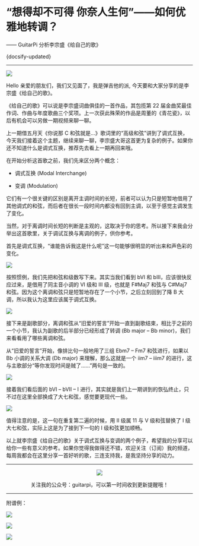 # “想得却不可得 你奈人生何”——如何优雅地转调？

—— GuitarPi 分析李宗盛《给自己的歌》

{docsify-updated}

---

[![](https://ae01.alicdn.com/kf/H3f90ef7a925b4174a059d90666af160aC.jpg)](https://www.bilibili.com/video/BV1UK411n7z8/)

Hello 亲爱的朋友们，我们又见面了，我是弹吉他的派, 今天要和大家分享的是李宗盛《给自己的歌》。

《给自己的歌》可以说是李宗盛词曲俱佳的一首作品，其包揽第 22 届金曲奖最佳作词、作曲与年度歌曲三个奖项。上一次获此殊荣的作品是周董的《青花瓷》，以后有机会可以另做一期视频来聊一聊。

上一期借五月天《你说那 C 和弦就是…》歌词里的“高级和弦”讲到了调式互换，今天我们接着这个主题，继续来聊一聊，李宗盛大哥这首更为复杂的例子。如果你还不知道什么是调式互换，推荐先去看上一期再回来哦。

在开始分析这首歌之前，我们先来区分两个概念：

- 调式互换 (Modal Interchange)

- 变调 (Modulation)

它们有一个很关键的区别是离开主调时间的长短，前者可以认为只是短暂地借用了其他调式的和弦，而后者在很长一段时间内都没有回到主调，以至于感觉主调发生了变化。

当然，对于离调时间长短的判断是主观的，这取决于你的思考。所以接下来我会分举出这首歌里，关于调试互换与离调的例子，供你参考。

首先是调式互换，“谁能告诉我这是什么呢”这一句能够很明显的听出来和声色彩的变化。

![](https://ae01.alicdn.com/kf/H60217e1398c4419cac3e4e26a7b5046en.jpg)

按照惯例，我们先把和弦和级数写下来。其实当我们看到 bVI 和 bIII，应该很快反应过来，是借用了同主音小调的 VI 级和 III 级，也就是 F#Maj7 和弦与 C#Maj7 和弦。因为这个离调和弦只是短暂地存在了一个小节，之后立刻回到了降 B 大调，所以我认为这里应该属于调式互换。

![](https://ae01.alicdn.com/kf/H990c4990854445e1a3309fa97ec29cf2f.jpg)

接下来是副歌部分，离调和弦从“旧爱的誓言”开始一直到副歌结束，相比于之前的一个小节，我认为副歌的后半部分已经形成了转调 (Bb major – Bb minor)，我们来看看用了哪些离调和弦。

从“旧爱的誓言”开始，像排比句一般地用了三组 Ebm7 – Fm7 和弦进行，如果以 Bb 小调的关系大调 (Db major) 来理解，那么这就是一个 iim7 – iiim7 的进行，这与主歌部分“等你发现时间是贼了……”两句是一致的。

![](https://ae01.alicdn.com/kf/H5f49d570dff540ffb1cc7c305e3408988.jpg)

接着我们看后面的 bVI – bVII – I 进行，其实就是我们上一期讲到的恢弘终止，只不过在这里全部换成了大七和弦，感觉要更现代一些。

![](https://ae01.alicdn.com/kf/Hc1c0532d357b4fb6aded742e675ae41dp.jpg)

值得注意的是，这一句在重复第二遍的时候，用 II 级属 11 与 V 级和弦替换了 I 级大七和弦，实际上这是为了接到下一句的 I 级和弦更加顺畅。

以上就李宗盛《给自己的歌》关于调式互换与变调的两个例子，希望我的分享可以给你一些有意义的参考。如果你觉得我做得还不错，欢迎关注（订阅）我的频道，每周我都会在这里分享一首好听的歌，三连支持我，是我坚持分享的动力。

---

<center>
<img src="https://ae01.alicdn.com/kf/H9895f02fc19d4932af71c0593d2e356d0.jpg"/>

关注我的公众号：guitarpi，可以第一时间收到更新提醒哦！

</center>

---

附谱例：

![](https://ae01.alicdn.com/kf/H94ea3bc168f148f583fbfe8eb9713f26b.jpg)

![](https://ae01.alicdn.com/kf/He8157caa56d64394b866cbe8e7fe1d0eS.jpg)

![](https://ae01.alicdn.com/kf/H749a5985db1d402b8d778643b0803f61H.jpg)
